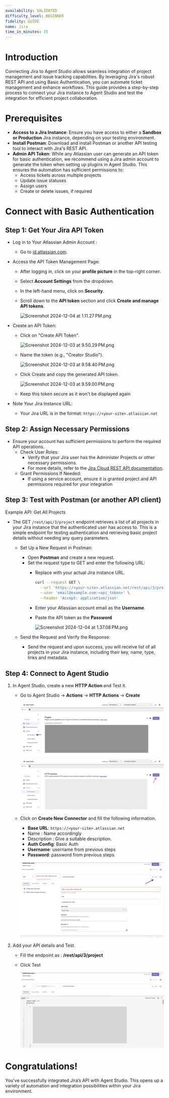 ```yaml
---
availability: VALIDATED
difficulty_level: BEGINNER
fidelity: GUIDE
name: Jira
time_in_minutes: 15
---
```


# **Introduction**

Connecting Jira to Agent Studio allows seamless integration of project management and issue tracking capabilities. By leveraging Jira's robust REST API and using Basic Authentication, you can automate ticket management and enhance workflows. This guide provides a step-by-step process to connect your Jira instance to Agent Studio and test the integration for efficient project collaboration.

# **Prerequisites**

- **Access to a Jira Instance**: Ensure you have access to either a **Sandbox or Production** Jira instance, depending on your testing environment.
- **Install Postman**: Download and install Postman or another API testing tool to interact with Jira's REST API.
- **Admin API Token**: While any Atlassian user can generate an API token for basic authentication, we recommend using a Jira admin account to generate the token when setting up plugins in Agent Studio. This ensures the automation has sufficient permissions to:
    - Access tickets across multiple projects
    - Update issue statuses
    - Assign users
    - Create or delete issues, if required

# **Connect with Basic Authentication**

## **Step 1: Get Your Jira API Token**

- Log in to Your Atlassian Admin Account :
    - Go to [id.atlassian.com](http://id.atlassian.com).
- Access the API Token Management Page:
    - After logging in, click on your **profile picture** in the top-right corner.
    - Select **Account Settings** from the dropdown.
    - In the left-hand menu, click on **Security**.
    - Scroll down to the **API token** section and click **Create and manage API tokens**.
    
      ![Screenshot 2024-12-04 at 1.11.27 PM.png](Jira%20cd90585e2a5044cf83fed803cba5bdbf/Screenshot_2024-12-04_at_1.11.27_PM.png)
    
- Create an API Token:
    - Click on "Create API Token".
        
      ![Screenshot 2024-12-03 at 9.50.29 PM.png](Jira%20cd90585e2a5044cf83fed803cba5bdbf/Screenshot_2024-12-03_at_9.50.29_PM.png)
        
    - Name the token (e.g., "Creator Studio").
        
        ![Screenshot 2024-12-03 at 9.58.40 PM.png](Jira%20cd90585e2a5044cf83fed803cba5bdbf/Screenshot_2024-12-03_at_9.58.40_PM.png)
        
    - Click Create and copy the generated API token.
    
      ![Screenshot 2024-12-03 at 9.59.00 PM.png](Jira%20cd90585e2a5044cf83fed803cba5bdbf/Screenshot_2024-12-03_at_9.59.00_PM.png)
    
    - Keep this token secure as it won't be displayed again
- Note Your Jira Instance URL:
    - Your Jira URL is in the format: `https://<your-site>.atlassian.net`

## **Step 2: Assign Necessary Permissions**

- Ensure your account has sufficient permissions to perform the required API operations.
    - Check User Roles:
        - Verify that your Jira user has the Administer Projects or other necessary permissions.
        - For more details, refer to the [Jira Cloud REST API documentation](https://developer.atlassian.com/cloud/jira/platform/rest/v3/intro/).
    - Grant Permissions If Needed:
        - If using a service account, ensure it is granted project and API permissions required for your integration

## **Step 3: Test with Postman (or another API client)**

Example API: Get All Projects

- The GET `/rest/api/3/project` endpoint retrieves a list of all projects in your Jira instance that the authenticated user has access to. This is a simple endpoint for testing authentication and retrieving basic project details without needing any query parameters.
    - Set Up a New Request in Postman:
        - Open **Postman** and create a new request.
        - Set the request type to GET and enter the following URL:
            - Replace <your-site> with your actual Jira instance URL.
                
                ```bash
                curl --request GET \
                  --url 'https://<your-site>.atlassian.net/rest/api/3/project' \
                  --user 'email@example.com:<api_token>' \
                  --header 'Accept: application/json'
                ```
            
            - Enter your Atlassian account email as the **Username**.
            - Paste the API token as the **Password**
        
              ![Screenshot 2024-12-04 at 1.37.08 PM.png](Jira%20cd90585e2a5044cf83fed803cba5bdbf/Screenshot_2024-12-04_at_1.37.08_PM.png)
        
    - Send the Request and Verify the Response:
        - Send the request and upon success, you will receive list of all projects in your Jira instance, including their key, name, type, links and metadata.
        
## Step 4: Connect to Agent Studio

1. In Agent Studio, create a new **HTTP Action** and Test it.
   - Go to Agent Studio -> **Actions** -> **HTTP Actions** -> **Create**

      ![Untitled](Jira%20cd90585e2a5044cf83fed803cba5bdbf/Pasted_Graphic.png)

      ![Untitled](Jira%20cd90585e2a5044cf83fed803cba5bdbf/Pasted_Graphic_1.png)
   
   - Click on **Create New Connector** and fill the following information.
        - **Base URL**: `https://<your-site>.atlassian.net`
        - Name : Name accordingly
        - Description : Give a suitable description.
        - **Auth Config**: Basic Auth
        - **Username**: username from previous steps
        - **Password**: password from previous steps

        ![Pasted_Graphic_2.png](Jira%20cd90585e2a5044cf83fed803cba5bdbf/Pasted_Graphic_2.png)
   
3. Add your API details and Test.
    - Fill the endpoint as : **/rest/api/3/project**
    - Click Test
   
      ![Pasted_Graphic_3.png](Jira%20cd90585e2a5044cf83fed803cba5bdbf/Pasted_Graphic_3.png)

# Congratulations!

You've successfully integrated Jira’s API with Agent Studio. This opens up a variety of automation and integration possibilities within your Jira environment.
